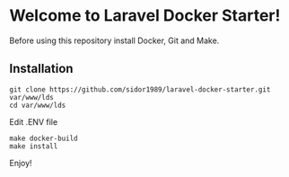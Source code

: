 # Welcome to Laravel Docker Starter!

Before using this repository install Docker, Git and Make.

## Installation

``` 
git clone https://github.com/sidor1989/laravel-docker-starter.git var/www/lds
cd var/www/lds
```
Edit .ENV file
```
make docker-build
make install
```
Enjoy!